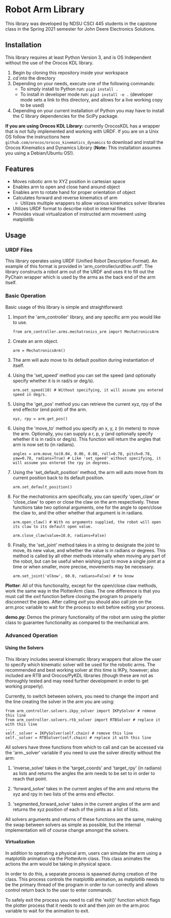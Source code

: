 # Robot Arm Library

This library was developed by NDSU CSCI 445 students in the capstone class in the Spring 2021 semester for John Deere Electronics Solutions.

## Installation

This library requires at least Python Version 3, and is OS Independent without the use of the Orocos KDL library.

1. Begin by cloning this repository inside your workspace
2. *cd* into the directory
3. Depending on your needs, execute one of the following commands:
    * To simply install to Python run: `pip3 install .`
    * To install in developer mode run: `pip3 install -e .` (developer mode sets a link to this directory, and allows for a live working copy to be used)
4. Depending on your current installation of Python you may have to install the C library dependencies for the SciPy package.

**If you are using Orocos KDL Library:** currently OrocosKDL has a wrapper that is not fully implemented and working with URDF. If you are on a Unix OS follow the instructions here `github.com/orocos/orocos_kinematics_dynamics` to download and install the Orocos Kinematics and Dynamics Library (**Note:** This installation assumes you using a Debian/Ubuntu OS!).

## Features

* Moves robotic arm to XYZ position in cartesian space
* Enables arm to open and close hand around object
* Enables arm to rotate hand for proper orientation of object
* Calculates forward and reverse kinematics of arm
    * Utilizes multiple wrappers to allow various kinematics solver libraries
* Utilizes URDF format to describe robot in internal files
* Provides visual virtualization of instructed arm movement using matplotlib

## Usage

### URDF Files

This library operates using URDF (Unified Robot Description Format). An example of this format is provided in 'arm_controller/urdf/ex.urdf'. The library constructs a robot arm out of the URDF and uses it to fill out the PyChain wrapper which is used by the arms as the back end of the arm itself.

### Basic Operation

Basic usage of this library is simple and straightforward:

1. Import the 'arm_controller' library, and any specific arm you would like to use.

   `from arm_controller.arms.mechatronics_arm import MechatronicsArm`

2. Create an arm object.

   `arm = MechatronicsArm()`

3. The arm will auto move to its default position during instantiation of itself.

4. Using the 'set_speed' method you can set the speed (and optionally specify whether it is in rad/s or deg/s).

    `arm.set_speed(10) # Without specifying, it will assume you entered speed in deg/s.`

5. Using the 'get_pos' method you can retrieve the current xyz, rpy of the end effector (end point) of the arm.

    `xyz, rpy = arm.get_pos()`

6. Using the 'move_to' method you specify an x, y, z (in meters) to move the arm. Optionally, you can supply a r, p, y (and optionally specify whether it is in rad/s or deg/s).    This function will return the angles that arm is now set to (in radians).

    `angles = arm.move_to(0.04, 0.06, 0.08, roll=0.78, pitch=0.78, yaw=0.78, radians=True) # Like 'set_speed' without specifying, it will assume you entered the rpy in degrees.`

7. Using the 'set_default_position' method, the arm will auto move from its current position back to its default position.

    `arm.set_default_position()`

8. For the mechatronics arm specifically, you can specify 'open_claw' or 'close_claw' to open or close the claw on the arm respectively. These functions take two optional arguments, one for the angle to open/close the claw to, and the other whether that argument is in radians.

    `arm.open_claw() # With no arguments supplied, the robot will open its claw to its default open value.`

    `arm.close_claw(value=10.0, radians=False)`

9. Finally, the 'set_joint' method takes in a string to designate the joint to move, its new value, and whether the value is in radians or degrees. This method is called by all other methods internally when moving any part of the robot, but can be useful when wishing just to move a single joint at a time or when smaller, more precise, movements may be necessary.

    `arm.set_joint('elbow', 60.0, radians=False) # to know`

**Plotter**: All of this functionality, except for the open/close claw methods, work the same way in the PlotterArm class. The one difference is that you must call the *exit* function before closing the program to properly disconnect the pipes. After calling *exit* you should also call join on the arm.proc variable to wait for the process to exit before exiting your process.

**demo.py**: Demos the primary functionality of the robot arm using the plotter class to guarantee functionality as compared to the mechanical arm.

### Advanced Operation

#### Using the Solvers

This library includes several kinematic library wrappers that allow the user to specify which kinematic solver will be used for the robotic arms. The recommended and best working solver at this time is IKPy, however; also included are RTB and Orocos/PyKDL libraries (though these are not as thoroughly tested and may need further development in order to get working properly).

Currently, to switch between solvers, you need to change the import and the line creating the solver in the arm you are using:

    from arm_controller.solvers.ikpy_solver import IKPySolver # remove this line
    from arm_controller.solvers.rtb_solver import RTBSolver # replace it with this line
    ...
    self._solver = IKPySolver(self.chain) # remove this line
    self._solver = RTBSolver(self.chain) # replace it with this line

All solvers have three functions from which to call and can be accessed via the 'arm._solver' variable if you need to use the solver directly without the arm:

1. 'inverse_solve' takes in the 'target_coords' and 'target_rpy' (in radians) as lists and returns the angles the arm needs to be set to in order to reach that point.

2. 'forward_solve' takes in the current angles of the arm and returns the xyz and rpy in two lists of the arms end effector.

3. 'segmented_forward_solve' takes in the current angles of the arm and returns the xyz position of each of the joints as a list of lists.

All solvers arguments and returns of these functions are the same, making the swap between solvers as simple as possible, but the internal implementation will of course change amongst the solvers.

#### Virtualization

In addition to operating a physical arm, users can simulate the arm using a matplotlib animation via the PlotterArm class. This class animates the actions the arm would be taking in physical space.

In order to do this, a separate process is spawned during creation of the class. This process controls the matplotlib animation, as matplotlib needs to be the primary thread of the program in order to run correctly and allows control return back to the user to enter commands.

To safely exit the process you need to call the 'exit()' function which flags the plotter process that it needs to exit and then join on the arm.proc variable to wait for the animation to exit.
